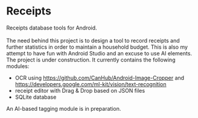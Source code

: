 # Receipts
Receipts database tools for Android.
<br/>
<br/>
The need behind this project is to design a tool to record receipts and further statistics in order to maintain a household budget.
This is also my attempt to have fun with Android Studio and an excuse to use AI elements. 
The project is under construction. It currently contains the following modules:
- OCR using https://github.com/CanHub/Android-Image-Cropper and https://developers.google.com/ml-kit/vision/text-recognition
- receipt editor with Drag & Drop based on JSON files
- SQLite database

An AI-based tagging module is in preparation.
